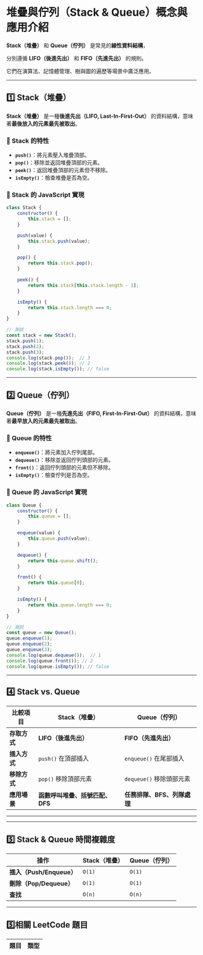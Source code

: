# 堆疊與佇列（Stack & Queue）概念與應用介紹

**Stack（堆疊）** 和 **Queue（佇列）** 是常見的**線性資料結構**，

分別遵循 **LIFO（後進先出）** 和 **FIFO（先進先出）** 的規則。

它們在演算法、記憶體管理、樹與圖的遍歷等場景中廣泛應用。

---

## **1️⃣ Stack（堆疊）**
**Stack（堆疊）** 是一種**後進先出（LIFO, Last-In-First-Out）** 的資料結構，意味著**最後放入的元素最先被取出**。

### **🔹 Stack 的特性**
- **`push()`**：將元素壓入堆疊頂部。
- **`pop()`**：移除並返回堆疊頂部的元素。
- **`peek()`**：返回堆疊頂部的元素但不移除。
- **`isEmpty()`**：檢查堆疊是否為空。

### **🔹 Stack 的 JavaScript 實現**
```javascript
class Stack {
    constructor() {
        this.stack = [];
    }

    push(value) {
        this.stack.push(value);
    }

    pop() {
        return this.stack.pop();
    }

    peek() {
        return this.stack[this.stack.length - 1];
    }

    isEmpty() {
        return this.stack.length === 0;
    }
}

// 測試
const stack = new Stack();
stack.push(1);
stack.push(2);
stack.push(3);
console.log(stack.pop());  // 3
console.log(stack.peek()); // 2
console.log(stack.isEmpty()); // false
```

---

## **2️⃣ Queue（佇列）**
**Queue（佇列）** 是一種**先進先出（FIFO, First-In-First-Out）** 的資料結構，意味著**最早放入的元素最先被取出**。

### **🔹 Queue 的特性**
- **`enqueue()`**：將元素加入佇列尾部。
- **`dequeue()`**：移除並返回佇列頭部的元素。
- **`front()`**：返回佇列頭部的元素但不移除。
- **`isEmpty()`**：檢查佇列是否為空。

### **🔹 Queue 的 JavaScript 實現**
```javascript
class Queue {
    constructor() {
        this.queue = [];
    }

    enqueue(value) {
        this.queue.push(value);
    }

    dequeue() {
        return this.queue.shift();
    }

    front() {
        return this.queue[0];
    }

    isEmpty() {
        return this.queue.length === 0;
    }
}

// 測試
const queue = new Queue();
queue.enqueue(1);
queue.enqueue(2);
queue.enqueue(3);
console.log(queue.dequeue());  // 1
console.log(queue.front()); // 2
console.log(queue.isEmpty()); // false
```

---

## **4️⃣ Stack vs. Queue**
| **比較項目** | **Stack（堆疊）** | **Queue（佇列）** |
|-------------|----------------|----------------|
| **存取方式** | **LIFO（後進先出）** | **FIFO（先進先出）** |
| **插入方式** | `push()` 在頂部插入 | `enqueue()` 在尾部插入 |
| **移除方式** | `pop()` 移除頂部元素 | `dequeue()` 移除頭部元素 |
| **應用場景** | **函數呼叫堆疊、括號匹配、DFS** | **任務排隊、BFS、列隊處理** |

---
---

## **5️⃣ Stack & Queue 時間複雜度**
| **操作** | **Stack（堆疊）** | **Queue（佇列）** |
|------|------|------|
| **插入（Push/Enqueue）** | `O(1)` | `O(1)` |
| **刪除（Pop/Dequeue）** | `O(1)` | `O(1)` |
| **查找** | `O(n)` | `O(n)` |

---

## **5️⃣相關 LeetCode 題目**
| 題目 | 類型 |
|------|------|

